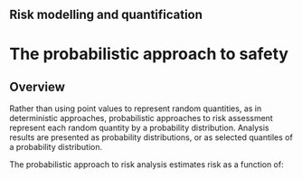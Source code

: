 ## Risk modelling and quantification 
# The probabilistic approach to safety

Overview
--
Rather than using point values to represent random quantities, as in deterministic approaches, probabilistic approaches to risk assessment represent each random quantity by a probability distribution. Analysis results are presented as probability distributions, or as selected quantiles of a probability distribution.

The probabilistic approach to risk analysis estimates risk as a function of:
